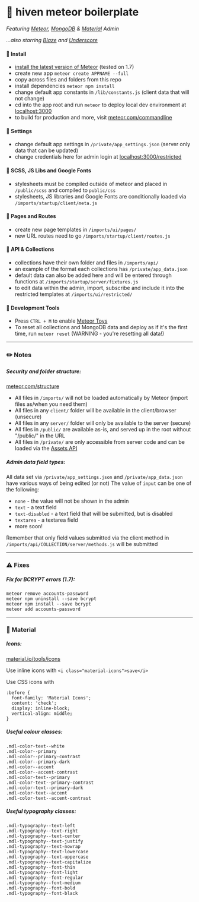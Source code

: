 # 💎 hiven meteor boilerplate
*Featuring [Meteor](https://www.meteor.com/), [MongoDB](https://www.mongodb.com/) & [Material](https://getmdl.io/) Admin*

*...also starring [Blaze](http://blazejs.org) and [Underscore](https://underscorejs.org/)*

#### 🔹 Install
* [install the latest version of Meteor](https://www.meteor.com/install) (tested on 1.7)
* create new app `meteor create APPNAME --full`
* copy across files and folders from this repo
* install dependencies `meteor npm install`
* change default app constants in `/lib/constants.js` (client data that will not change)
* cd into the app root and run `meteor` to deploy local dev environment at [localhost:3000](http://localhost:3000/)
* to build for production and more, visit [meteor.com/commandline](https://docs.meteor.com/commandline.html)

#### 🔹 Settings
* change default app settings in `/private/app_settings.json` (server only data that can be updated)
* change credentials here for admin login at [localhost:3000/restricted](http://localhost:3000/restricted)

#### 🔹 SCSS, JS Libs and Google Fonts
* stylesheets must be compiled outside of meteor and placed in `/public/scss` and compiled to `public/css`
* stylesheets, JS libraries and Google Fonts are conditionally loaded via `/imports/startup/client/meta.js`

#### 🔹 Pages and Routes
* create new page templates in `/imports/ui/pages/`
* new URL routes need to go `/imports/startup/client/routes.js`

#### 🔹 API & Collections
* collections have their own folder and files in `/imports/api/`
* an example of the format each collections has `/private/app_data.json`
* default data can also be added here and will be entered through functions at `/imports/startup/server/fixtures.js`
* to edit data within the admin, import, subscribe and include it into the restricted templates at `/imports/ui/restricted/`

#### 🔹 Development Tools
* Press `CTRL + M` to enable [Meteor Toys](http://meteor.toys/)
* To reset all collections and MongoDB data and deploy as if it's the first time, run `meteor reset` (WARNING - you're resetting all data!)

-------------------

### ✏️ Notes

##### Security and folder structure:
[meteor.com/structure](https://guide.meteor.com/structure.html)

* All files in `/imports/` will not be loaded automatically by Meteor (import files as/when you need them)
* All files in any `client/` folder will be available in the client/browser (unsecure)
* All files in any `server/` folder will only be available to the server (secure)
* All files in `/public/` are available as-is, and served up in the root without "/public/" in the URL
* All files in `/private/` are only accessible from server code and can be loaded via the [Assets API](http://docs.meteor.com/#/full/assets_getText)

##### Admin data field types:

All data set via `/private/app_settings.json` and `/private/app_data.json` have various ways of being edited (or not)
The value of `input` can be one of the following:

* `none` - the value will not be shown in the admin
* `text` - a text field
* `text-disabled` - a text field that will be submitted, but is disabled
* `textarea` - a textarea field
* more soon!

Remember that only field values submitted via the client method in `/imports/api/COLLECTION/server/methods.js` will be submitted

-------------------

### ⚠️ Fixes

##### Fix for BCRYPT errors (1.7):
```
meteor remove accounts-password
meteor npm uninstall --save bcrypt
meteor npm install --save bcrypt
meteor add accounts-password
```

-------------------

### 🔵 Material

##### Icons:
[material.io/tools/icons](https://material.io/tools/icons/?style=baseline)

Use inline icons with `<i class="material-icons">save</i>`

Use CSS icons with
```
:before {
  font-family: 'Material Icons';
  content: 'check';
  display: inline-block;
  vertical-align: middle;
}
```

##### Useful colour classes:
```
.mdl-color-text--white
.mdl-color--primary
.mdl-color--primary-contrast
.mdl-color--primary-dark
.mdl-color--accent
.mdl-color--accent-contrast
.mdl-color-text--primary
.mdl-color-text--primary-contrast
.mdl-color-text--primary-dark
.mdl-color-text--accent
.mdl-color-text--accent-contrast
```

##### Useful typography classes:
```
.mdl-typography--text-left
.mdl-typography--text-right
.mdl-typography--text-center
.mdl-typography--text-justify
.mdl-typography--text-nowrap
.mdl-typography--text-lowercase
.mdl-typography--text-uppercase
.mdl-typography--text-capitalize
.mdl-typography--font-thin
.mdl-typography--font-light
.mdl-typography--font-regular
.mdl-typography--font-medium
.mdl-typography--font-bold
.mdl-typography--font-black
```

